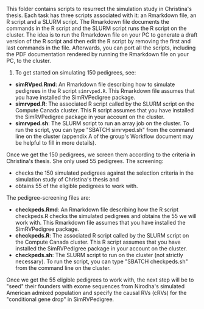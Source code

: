 This folder contains scripts to resurrect the simulation study in Christina's thesis. Each task has three scripts associated with it: an Rmarkdown file, an R script and a SLURM script. The Rmarkdown file documents the commands in the R script and the SLURM script runs the R script on the cluster. The idea is to run the Rmarkdown file on your PC to generate a draft version of the R script and then edit the R script by removing the first and last commands in the file. Afterwards, you can port all the scripts, including the PDF documentation rendered by running the Rmarkdown file on your PC, to the cluster. 

1. To get started on simulating 150 pedigrees, see:

* **simRVped.Rmd**: An Rmarkdown file describing how to simulate pedigrees in the R script `simrvped.R`. This Rmarkdown file assumes that you have installed the SimRVPedigree package.
* **simrvped.R**: The associated R script called by the SLURM script on the Compute Canada cluster. This R script assumes that you have installed the SimRVPedigree package in your account on the cluster.
* **simrvped.sh**: The SLURM script to run an array job on the cluster.  To run the script, you can type "SBATCH simrvped.sh" from the command line on the cluster (appendix A of the group's Workflow document may be helpful to fill in more details).

Once we get the 150 pedigrees, we screen them according to the criteria in Christina's thesis. She only used 55 pedigrees. The screening:
* checks the 150 simulated pedigrees against the selection criteria in the simulation study of Christina's thesis and 
* obtains 55 of the eligible pedigrees to work with. 

The pedigree-screening files are:
* **checkpeds.Rmd**: An Rmarkdown file describing how the R script checkpeds.R checks the simulated pedigrees and obtains the 55 we will work with. This Rmarkdown file assumes that you have installed the SimRVPedigree package.
* **checkpeds.R**: The associated R script called by the SLURM script on the Compute Canada cluster. This R script assumes that you have installed the SimRVPedigree package in your account on the cluster.
* **checkpeds.sh**: The SLURM script to run on the cluster (not strictly necessary).  To run the script, you can type "SBATCH checkpeds.sh" from the command line on the cluster.

Once we get the 55 eligible pedigrees to work with, the next step will be to "seed" their founders with exome sequences from Nirodha's simulated American admixed population and specify the causal RVs (cRVs) for the "conditional gene drop" in SimRVPedigree.
